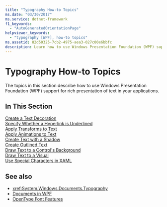 ```yaml
---
title: "Typography How-to Topics"
ms.date: "03/30/2017"
ms.service: dotnet-framework
f1_keywords: 
  - "AutoGeneratedOrientationPage"
helpviewer_keywords: 
  - "typography [WPF], how-to topics"
ms.assetid: 82d50325-7cb2-4975-aea3-027c00e6bbfc
description: Learn how to use Windows Presentation Foundation (WPF) support for rich presentation of text in your applications.
---
```

# Typography How-to Topics

The topics in this section describe how to use Windows Presentation Foundation (WPF) support for rich presentation of text in your applications.  
  
## In This Section  

 [Create a Text Decoration](how-to-create-a-text-decoration.md)  
 [Specify Whether a Hyperlink is Underlined](how-to-specify-whether-a-hyperlink-is-underlined.md)  
 [Apply Transforms to Text](how-to-apply-transforms-to-text.md)  
 [Apply Animations to Text](how-to-apply-animations-to-text.md)  
 [Create Text with a Shadow](how-to-create-text-with-a-shadow.md)  
 [Create Outlined Text](how-to-create-outlined-text.md)  
 [Draw Text to a Control's Background](how-to-draw-text-to-a-control-background.md)  
 [Draw Text to a Visual](how-to-draw-text-to-a-visual.md)  
 [Use Special Characters in XAML](how-to-use-special-characters-in-xaml.md)  
  
## See also

- <xref:System.Windows.Documents.Typography>
- [Documents in WPF](documents-in-wpf.md)
- [OpenType Font Features](opentype-font-features.md)
